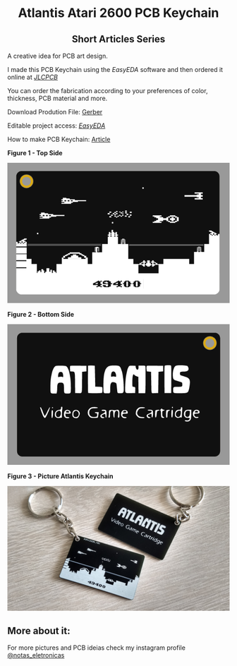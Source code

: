 <h1 align="center"> Atlantis Atari 2600 PCB Keychain </h1>

<h2 align="center"> Short Articles Series </h2>

A creative idea for PCB art design.

I made this PCB Keychain using the *EasyEDA* software and then ordered it online at [*JLCPCB*](https://jlcpcb.com/IRG)

You can order the fabrication according to your preferences of color, thickness, PCB material and more.

Download Prodution File: [Gerber](https://github.com/rkfael/PCB-Keychain-Atlantis/blob/main/Gerber_PCB_Keychain_Atlantis.zip)

Editable project access: [*EasyEDA*](https://oshwlab.com/rkfael/chaveiro-atari-atlantis)

How to make PCB Keychain: [Article](https://github.com/rkfael/PCB-Keychain)

**Figure 1 - Top Side**

![showcase](https://github.com/rkfael/PCB-Keychain-Atlantis/blob/main/rootimages/Figura%201%20-%20Top%20Side.png)

**Figure 2 - Bottom Side**

![showcase](https://github.com/rkfael/PCB-Keychain-Atlantis/blob/main/rootimages/Figura%202%20-%20Bottom%20Side.png)

**Figure 3 - Picture Atlantis Keychain**

![showcase](https://github.com/rkfael/PCB-Keychain-Atlantis/blob/main/rootimages/Figura%203%20-%20Atlantis%20.jpg)

## More about it:

For more pictures and PCB ideias check my instagram profile [@notas_eletronicas](https://www.instagram.com/notas_eletronicas/)
